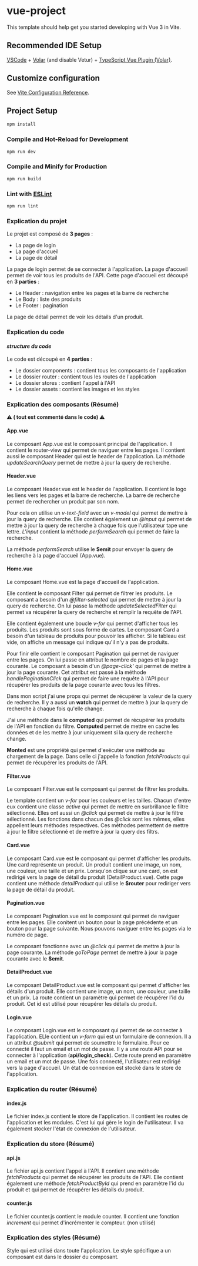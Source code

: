 # vue-project

This template should help get you started developing with Vue 3 in Vite.

## Recommended IDE Setup

[VSCode](https://code.visualstudio.com/) + [Volar](https://marketplace.visualstudio.com/items?itemName=Vue.volar) (and disable Vetur) + [TypeScript Vue Plugin (Volar)](https://marketplace.visualstudio.com/items?itemName=Vue.vscode-typescript-vue-plugin).

## Customize configuration

See [Vite Configuration Reference](https://vitejs.dev/config/).

## Project Setup

```sh
npm install
```

### Compile and Hot-Reload for Development

```sh
npm run dev
```

### Compile and Minify for Production

```sh
npm run build
```

### Lint with [ESLint](https://eslint.org/)

```sh
npm run lint
```
### Explication du projet 

Le projet est composé de **3 pages** :
- La page de login
- La page d'accueil
- La page de détail

La page de login permet de se connecter à l'application.
La page d'accueil permet de voir tous les produits de l'API.
Cette page d'accueil est découpé en **3 parties** :
- Le Header : navigation entre les pages et la barre de recherche
- Le Body : liste des produits
- Le Footer : pagination

La page de détail permet de voir les détails d'un produit.

### Explication du code

#### _structure du code_

Le code est découpé en **4 parties** :
- Le dossier components : contient tous les composants de l'application
- Le dossier router : contient tous les routes de l'application
- Le dossier stores : contient l'appel à l'API
- Le dossier assets : contient les images et les styles

### Explication des composants (Résumé)

**:warning: ( tout est commenté dans le code) :warning:**

#### **App.vue**
Le composant App.vue est le composant principal de l'application.
Il contient le router-view qui permet de naviguer entre les pages.
Il contient aussi le composant Header qui est le header de l'application.
La méthode _updateSearchQuery_ permet de mettre à jour la query de recherche.

#### **Header.vue**

Le composant Header.vue est le header de l'application.
Il contient le logo les liens vers les pages et la barre de recherche.
La barre de recherche permet de rechercher un produit par son nom.

Pour cela on utilise un _v-text-field_ avec un _v-model_ qui permet de mettre à jour la query de recherche.
Elle contient également un _@input_ qui permet de mettre à jour la query de recherche à chaque fois que l'utilisateur tape une lettre. _L'input_ contient la méthode _performSearch_ qui permet de faire la recherche.

La méthode _performSearch_ utilise le **$emit** pour envoyer la query de recherche à la page d'accueil (App.vue).

#### **Home.vue**

Le composant Home.vue est la page d'accueil de l'application.

Elle contient le composant Filter qui permet de filtrer les produits.
Le composant a besoin d'un _@filter-selected_ qui permet de mettre à jour la query de recherche. 
On lui passe la méthode _updateSelectedFilter_ qui permet va récupérer la query de recherche et remplir la requête de l'API.

Elle contient également une boucle _v-for_ qui permet d'afficher tous les produits.
Les produits sont sous forme de cartes.
Le composant Card a besoin d'un tableau de produits pour pouvoir les afficher.
Si le tableau est vide, on affiche un message qui indique qu'il n'y a pas de produits.

Pour finir elle contient le composant Pagination qui permet de naviguer entre les pages.
On lui passe en attribut le nombre de pages et la page courante.
Le composant a besoin d'un _@page-click'_ qui permet de mettre à jour la page courante. Cet attribut est passé à la méthode _handlePaginationClick_ qui permet de faire une requête à l'API pour récupérer les produits de la page courante avec tous les filtres.

Dans mon script j'ai une props qui permet de récupérer la valeur de la query de recherche.
Il y a aussi un **watch** qui permet de mettre à jour la query de recherche à chaque fois qu'elle change.

J'ai une méthode dans le **computed** qui permet de récupérer les produits de l'API en fonction du filtre.
**Computed** permet de mettre en cache les données et de les mettre à jour uniquement si la query de recherche change.

**Monted** est une propriété qui permet d'exécuter une méthode au chargement de la page.
Dans celle ci j'appelle la fonction _fetchProducts_ qui permet de récupérer les produits de l'API.

#### **Filter.vue**

Le composant Filter.vue est le composant qui permet de filtrer les produits.

Le template contient un _v-for_ pour les couleurs et les tailles. Chacun d'entre eux contient une classe _active_ qui permet de mettre en surbrillance le filtre sélectionné.
Elles ont aussi un _@click_ qui permet de mettre à jour le filtre sélectionné. Les fonctions dans chacun des _@click_ sont les mêmes, elles appellent leurs méthodes respectives. Ces méthodes permettent de mettre à jour le filtre sélectionné et de mettre à jour la query des filtrs.

#### **Card.vue**

Le composant Card.vue est le composant qui permet d'afficher les produits.
Une card représente un produit.
Un produit contient une image, un nom, une couleur, une taille et un prix. Lorsqu'on clique sur une card, on est redirigé vers la page de détail du produit (DetailProduct.vue).
Cette page contient une méthode _detailProduct_ qui utilise le **$router** pour rediriger vers la page de détail du produit.

#### **Pagination.vue**

Le composant Pagination.vue est le composant qui permet de naviguer entre les pages.
Elle conitent un bouton pour la page précédente et un bouton pour la page suivante.
Nous pouvons naviguer entre les pages via le numéro de page.

Le composant fonctionne avec un _@click_ qui permet de mettre à jour la page courante. La méthode _goToPage_ permet de mettre à jour la page courante avec le **$emit**.

#### **DetailProduct.vue**

Le composant DetailProduct.vue est le composant qui permet d'afficher les détails d'un produit.
Elle contient une image, un nom, une couleur, une taille et un prix.
La route contient un paramètre qui permet de récupérer l'id du produit. Cet id est utilisé pour récupérer les détails du produit.

#### **Login.vue**

Le composant Login.vue est le composant qui permet de se connecter à l'application.
ELle contient un _v-form_ qui est un formulaire de connexion.
Il a un attribut _@submit_ qui permet de soumettre le formulaire.
Pour ce connecté il faut un email et un mot de passe.
Il y a une route API pour se connecter à l'application (**api/login_check**).
Cette route prend en paramètre un email et un mot de passe.
Une fois connecté, l'utilisateur est redirigé vers la page d'accueil.
Un état de connexion est stocké dans le store de l'application.


### Explication du router (Résumé)

#### **index.js**

Le fichier index.js contient le store de l'application.
Il contient les routes de l'application et les modules.
C'est lui qui gère le login de l'utilisateur.
Il va également stocker l'état de connexion de l'utilisateur.

### Explication du store (Résumé)

#### **api.js**

Le fichier api.js contient l'appel à l'API.
Il contient une méthode _fetchProducts_ qui permet de récupérer les produits de l'API.
Elle contient également une méthode _fetchProductById_ qui prend en paramètre l'id du produit et qui permet de récupérer les détails du produit.

#### **counter.js**

Le fichier counter.js contient le module counter.
Il contient une fonction _increment_ qui permet d'incrémenter le compteur. (non utilisé)

### Explication des styles (Résumé)

Style qui est utilisé dans toute l'application.
Le style spécifique a un composant est dans le dossier du composant.